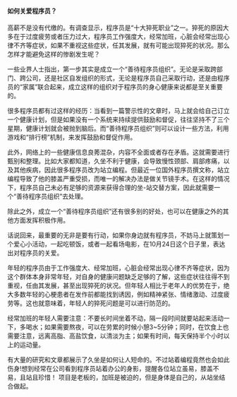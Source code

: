 #### 如何关爱程序员？

高薪不是没有代缴的。有调查显示，程序员是“十大猝死职业”之一。猝死的原因大多在于过度疲劳或者压力过大，程序员工作强度大，经常加班，心脏会经常出现心律不齐等症状，如果不重视这些症状，任其发展，就有可能出现猝死的状况。那么怎样才能避免这样的惨剧发生呢？

一些业界人士指出，第一步其实是成立一个“善待程序员组织”。无论是采取跨部门、跨公司，还是社区自发组织的形式，无论是程序员自己采取行动，还是由程序员的“家属”联合起来，成立这样的组织对于程序员的身心健康来说都是至关重要的。

很多程序员都有过这样的经历：当看到一篇警示性的文章时，马上就会给自己订立一个健康计划，但是如果没有一个系统来持续提供鼓励和督促，往往坚持不了三个星期，健康计划就会被抛到脑后。而“善待程序员组织”则可以设计一些方法，利用游戏和“排行榜”机制，来发挥鼓励和督促作用。

此外，网络上的一些健康信息良莠混杂，内容不全面或者存在矛盾。这就需要进行甄别和整理。比如大家都知道，久坐不利于健康，会导致慢性颈部、肩部疼痛，以及其他疾病，因此很多程序员改为站立编程。但最近一位国外程序员撰文称，站立编程导致了他的膝盖严重受损，而唯一的解决办法是做关节镜手术。在这样的情况下，程序员自己未必有足够的资源来获得合理的坐-站交替方案，因此就需要一个“善待程序员组织”去处理。

除此之外，成立一个“善待程序员组织”还有很多别的好处，也可以在健康之外的其他方面发挥积极作用。

话说回来，最重要的无非是要有行动，如果你身边就有程序员，不妨马上就策划一个爱心小活动，一起吃顿饭，或者一起看场电影，在10月24日这个日子里，表达出对程序员的关爱。

年轻的程序员由于工作强度大、经常加班，心脏会经常出现心律不齐等症状，因为这个群体本身非常年轻，对自身的健康问题缺乏足够的了解，这些症状往往得不到重视，任由其发展，甚至出现猝死的状况。但年轻人相比于老年人的优势在于，绝大多数年轻的心梗患者在发作前都能找到诱因，例如精神紧张、情绪激动、过度疲劳等。这也就意味着，年轻人的猝死问题是可以进行防范的。

经常加班的年轻人需要注意：不要长时间坐着不动，隔一段时间就要站起来活动一下，多喝水；如果需要熬夜，可以在劳累的时候小憩3~5分钟；同时，在饮食上也需要注意，远离高脂、高盐饮食，以清淡为主；如果有时间，每天保持半个小时以上的运动量。

有大量的研究和文章都展示了久坐是如何让人短命的。不过站着编程竟然也会如此伤身!想到经常在公司看到程序员站着办公的身影，提醒各位站立虽易，膝盖不易，且站且珍惜！
项目是老板的，加班是被迫的，但是身体是自己的，从站坐结合做起。
